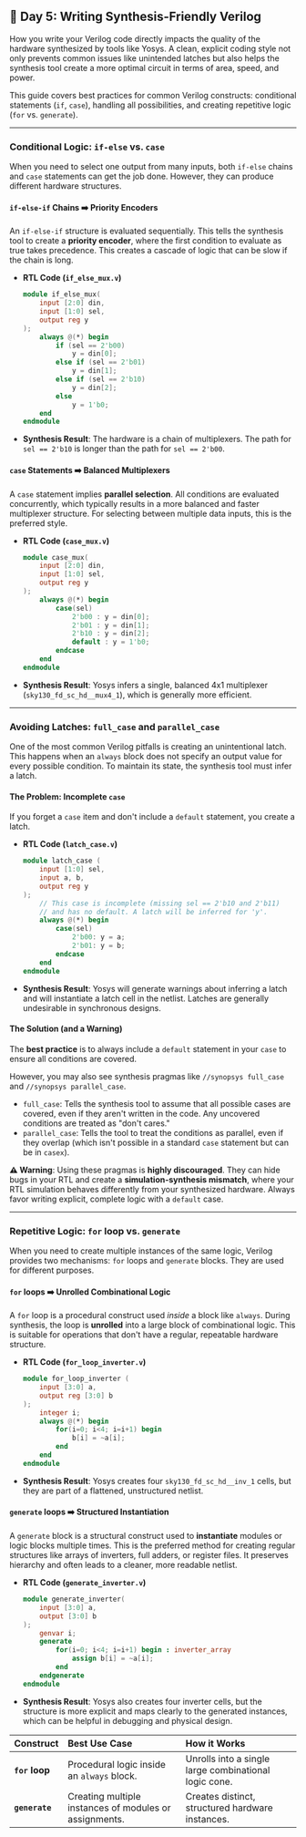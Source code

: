 

## 📘 Day 5: Writing Synthesis-Friendly Verilog

How you write your Verilog code directly impacts the quality of the hardware synthesized by tools like Yosys. A clean, explicit coding style not only prevents common issues like unintended latches but also helps the synthesis tool create a more optimal circuit in terms of area, speed, and power.

This guide covers best practices for common Verilog constructs: conditional statements (`if`, `case`), handling all possibilities, and creating repetitive logic (`for` vs. `generate`).

-----

### Conditional Logic: `if-else` vs. `case`

When you need to select one output from many inputs, both `if-else` chains and `case` statements can get the job done. However, they can produce different hardware structures.

#### `if-else-if` Chains ➡️ Priority Encoders

An `if-else-if` structure is evaluated sequentially. This tells the synthesis tool to create a **priority encoder**, where the first condition to evaluate as true takes precedence. This creates a cascade of logic that can be slow if the chain is long.

  * **RTL Code (`if_else_mux.v`)**
    ```verilog
    module if_else_mux(
        input [2:0] din,
        input [1:0] sel,
        output reg y
    );
        always @(*) begin
            if (sel == 2'b00)
                y = din[0];
            else if (sel == 2'b01)
                y = din[1];
            else if (sel == 2'b10)
                y = din[2];
            else
                y = 1'b0;
        end
    endmodule
    ```
  * **Synthesis Result**: The hardware is a chain of multiplexers. The path for `sel == 2'b10` is longer than the path for `sel == 2'b00`.

#### `case` Statements ➡️ Balanced Multiplexers

A `case` statement implies **parallel selection**. All conditions are evaluated concurrently, which typically results in a more balanced and faster multiplexer structure. For selecting between multiple data inputs, this is the preferred style.

  * **RTL Code (`case_mux.v`)**
    ```verilog
    module case_mux(
        input [2:0] din,
        input [1:0] sel,
        output reg y
    );
        always @(*) begin
            case(sel)
                2'b00 : y = din[0];
                2'b01 : y = din[1];
                2'b10 : y = din[2];
                default : y = 1'b0;
            endcase
        end
    endmodule
    ```
  * **Synthesis Result**: Yosys infers a single, balanced 4x1 multiplexer (`sky130_fd_sc_hd__mux4_1`), which is generally more efficient.

-----

### Avoiding Latches: `full_case` and `parallel_case`

One of the most common Verilog pitfalls is creating an unintentional latch. This happens when an `always` block does not specify an output value for every possible condition. To maintain its state, the synthesis tool must infer a latch.

#### The Problem: Incomplete `case`

If you forget a `case` item and don't include a `default` statement, you create a latch.

  * **RTL Code (`latch_case.v`)**
    ```verilog
    module latch_case (
        input [1:0] sel,
        input a, b,
        output reg y
    );
        // This case is incomplete (missing sel == 2'b10 and 2'b11)
        // and has no default. A latch will be inferred for 'y'.
        always @(*) begin
            case(sel)
                2'b00: y = a;
                2'b01: y = b;
            endcase
        end
    endmodule
    ```
  * **Synthesis Result**: Yosys will generate warnings about inferring a latch and will instantiate a latch cell in the netlist. Latches are generally undesirable in synchronous designs.

#### The Solution (and a Warning)

The **best practice** is to always include a `default` statement in your `case` to ensure all conditions are covered.

However, you may also see synthesis pragmas like `//synopsys full_case` and `//synopsys parallel_case`.

  * `full_case`: Tells the synthesis tool to assume that all possible cases are covered, even if they aren't written in the code. Any uncovered conditions are treated as "don't cares."
  * `parallel_case`: Tells the tool to treat the conditions as parallel, even if they overlap (which isn't possible in a standard `case` statement but can be in `casex`).

**⚠️ Warning**: Using these pragmas is **highly discouraged**. They can hide bugs in your RTL and create a **simulation-synthesis mismatch**, where your RTL simulation behaves differently from your synthesized hardware. Always favor writing explicit, complete logic with a `default` case.

-----

### Repetitive Logic: `for` loop vs. `generate`

When you need to create multiple instances of the same logic, Verilog provides two mechanisms: `for` loops and `generate` blocks. They are used for different purposes.

#### `for` loops ➡️ Unrolled Combinational Logic

A `for` loop is a procedural construct used *inside* a block like `always`. During synthesis, the loop is **unrolled** into a large block of combinational logic. This is suitable for operations that don't have a regular, repeatable hardware structure.

  * **RTL Code (`for_loop_inverter.v`)**
    ```verilog
    module for_loop_inverter (
        input [3:0] a,
        output reg [3:0] b
    );
        integer i;
        always @(*) begin
            for(i=0; i<4; i=i+1) begin
                b[i] = ~a[i];
            end
        end
    endmodule
    ```
  * **Synthesis Result**: Yosys creates four `sky130_fd_sc_hd__inv_1` cells, but they are part of a flattened, unstructured netlist.

#### `generate` loops ➡️ Structured Instantiation

A `generate` block is a structural construct used to **instantiate** modules or logic blocks multiple times. This is the preferred method for creating regular structures like arrays of inverters, full adders, or register files. It preserves hierarchy and often leads to a cleaner, more readable netlist.

  * **RTL Code (`generate_inverter.v`)**
    ```verilog
    module generate_inverter(
        input [3:0] a,
        output [3:0] b
    );
        genvar i;
        generate
            for(i=0; i<4; i=i+1) begin : inverter_array
                assign b[i] = ~a[i];
            end
        endgenerate
    endmodule
    ```
  * **Synthesis Result**: Yosys also creates four inverter cells, but the structure is more explicit and maps clearly to the generated instances, which can be helpful in debugging and physical design.

| Construct     | Best Use Case                                        | How it Works                                      |
| :------------ | :--------------------------------------------------- | :------------------------------------------------ |
| **`for` loop** | Procedural logic inside an `always` block.           | Unrolls into a single large combinational logic cone. |
| **`generate`** | Creating multiple instances of modules or assignments. | Creates distinct, structured hardware instances.          |
